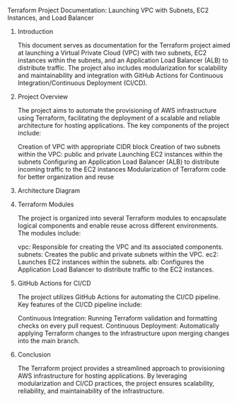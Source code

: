 Terraform Project Documentation: Launching VPC with Subnets, EC2 Instances, and Load Balancer

1. Introduction

    This document serves as documentation for the Terraform project aimed at launching a Virtual Private Cloud (VPC) with two subnets, EC2 instances within the subnets, and an Application Load Balancer (ALB) to distribute traffic. The project also includes modularization for scalability and maintainability and integration with GitHub Actions for Continuous Integration/Continuous Deployment (CI/CD).

2. Project Overview

    The project aims to automate the provisioning of AWS infrastructure using Terraform, facilitating the deployment of a scalable and reliable architecture for hosting applications. The key components of the 
    project include:

    Creation of VPC with appropriate CIDR block
    Creation of two subnets within the VPC: public and private
    Launching EC2 instances within the subnets
    Configuring an Application Load Balancer (ALB) to distribute incoming traffic to the EC2 instances
    Modularization of Terraform code for better organization and reuse

3. Architecture Diagram


4. Terraform Modules

   The project is organized into several Terraform modules to encapsulate logical components and enable reuse across different environments. The modules include:

    vpc: Responsible for creating the VPC and its associated components.
    subnets: Creates the public and private subnets within the VPC.
    ec2: Launches EC2 instances within the subnets.
    alb: Configures the Application Load Balancer to distribute traffic to the EC2 instances.
 
5. GitHub Actions for CI/CD

    The project utilizes GitHub Actions for automating the CI/CD pipeline. Key features of the CI/CD pipeline include:

    Continuous Integration: Running Terraform validation and formatting checks on every pull request.
    Continuous Deployment: Automatically applying Terraform changes to the infrastructure upon merging changes into the main branch.

6. Conclusion

    The Terraform project provides a streamlined approach to provisioning AWS infrastructure for hosting applications. By leveraging modularization and CI/CD practices, the project ensures scalability, 
    reliability, and maintainability of the infrastructure.
